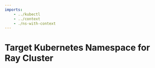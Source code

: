 ```yaml
---
imports:
    - ../kubectl
    - ../context
    - ./ns-with-context
---
```


# Target Kubernetes Namespace for Ray Cluster
